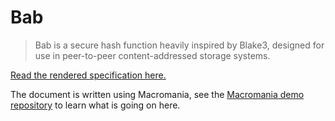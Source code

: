# Bab

> Bab is a secure hash function heavily inspired by Blake3, designed for use in peer-to-peer content-addressed storage systems.

[Read the rendered specification here.](https://aljoscha-meyer.de/bab/)

The document is written using Macromania, see the [Macromania demo repository](https://github.com/worm-blossom/demo_macromania) to learn what is going on here.
